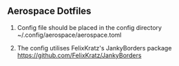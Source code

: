 ## Aerospace Dotfiles

 1. Config file should be placed in the config directory
   ~/.config/aerospace/aerospace.toml

2. The config utilises FelixKratz's JankyBorders package
https://github.com/FelixKratz/JankyBorders
